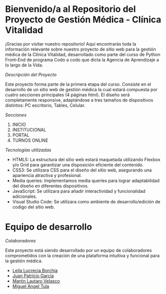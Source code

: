 # Bienvenido/a al Repositorio del Proyecto de Gestión Médica - Clínica Vitalidad

¡Gracias por visitar nuestro repositorio! 
Aquí encontrarás toda la información relevante sobre nuestro proyecto de sitio web para la gestión médica de la Clínica Vitalidad, desarrollado como parte del curso de Python Front-End de programa Codo a codo que dicta la Agencia de Aprendizaje a lo largo de la Vida.

*Descripción del Proyecto*

Este proyecto forma parte de la primera etapa del curso. Consiste en el desarrollo de un sitio web de gestión médica la cual estará compuesta por cuatro secciones principales (4 páginas html). El diseño será completamente responsive, adaptándose a tres tamaños de dispositivos distintos: PC escritorio, Tables, Celular.

*Secciones*

  1. INICIO 
  2. INSTITUCIONAL
  3. PORTAL
  4. TURNOS ONLINE

*Tecnologías utilizadas*

  * HTML5: La estructura del sitio web estará maquetada utilizando Flexbox y/o Grid para garantizar una disposición eficiente del contenido.
  * CSS3: Se utilizara CSS para el diseño del sitio web, asegurando una apariencia atractiva y profesional.
  * Media queries: Implementamos media queries para lograr adaptabilidad del diseño en diferentes dispositivos.
  * JavaScript: Se utilizara para añadir interactividad y funcionalidad adicionales.
  * Visual Studio Code: Se utilizara como ambiente de desarrollo/edición de codigo del sitio web.

# Equipo de desarrollo

*Colaboradores*

Este proyecto está siendo desarrollado por un equipo de colaboradores comprometidos con la creación de una plataforma intuitiva y funcional para la gestión médica.
* [Leila Lucrecia Borchia](https://github.com/BorchiaLucrecia)
* [Juan Patricio Garcia](https://github.com/juampilogico)
* [Martin Lautaro Velasco](https://github.com/MartinV-Do3)
* [Miguel Ángel Tula](https://github.com/matula77)
